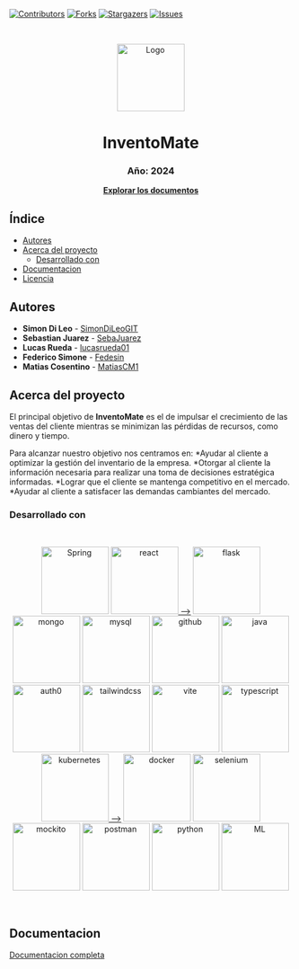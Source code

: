 [![Contributors][contributors-shield]][contributors-url]
[![Forks][forks-shield]][forks-url]
[![Stargazers][stars-shield]][stars-url]
[![Issues][issues-shield]][issues-url]

<!-- PROJECT LOGO -->
<br />
  <p align="center">
    <a href="https://github.com/"><img src="https://github.com/SimonDiLeoGIT/inventomate/assets/162532272/42fbfa3e-2324-44c4-ac95-dae555fc8a7a" alt="Logo" width="120" height="120"></a>
    <h1 align="center">InventoMate</h1>
    <h3 align="center">Año: 2024</h3>
    <p align="center"><a href="https://github.com/SimonDiLeoGIT/inventomate.git"><strong>Explorar los documentos</strong></a></p>
  </p>



<!-- INDICE -->
## Índice

* [Autores](#autores)
* [Acerca del proyecto](#acerca-del-proyecto)
  * [Desarrollado con](#desarrollado-con)
* [Documentacion](#documentacion)
* [Licencia](#licencia)


<!-- AUTORES -->
## Autores
* **Simon Di Leo** - [SimonDiLeoGIT](https://github.com/SimonDiLeoGIT)
* **Sebastian Juarez** - [SebaJuarez](https://github.com/SebaJuarez)
* **Lucas Rueda** - [lucasrueda01](https://github.com/lucasrueda01)
* **Federico Simone** - [Fedesin](https://github.com/Fedesin)
* **Matias Cosentino** - [MatiasCM1](https://github.com/MatiasCM1)


<!-- ACERCA DEL PROYECTO -->
## Acerca del proyecto

El principal objetivo de **InventoMate** es el de impulsar el crecimiento de las ventas del cliente mientras se minimizan las pérdidas de recursos, como dinero y tiempo. 

Para alcanzar nuestro objetivo nos centramos en:
*Ayudar al cliente a optimizar la gestión del inventario de la empresa.
*Otorgar al cliente la información necesaria para realizar una toma de decisiones estratégica informadas.
*Lograr que el cliente se mantenga competitivo en el mercado.
*Ayudar al cliente a satisfacer las demandas cambiantes del mercado.
<br />



### Desarrollado con

<br />
<p align="center">
  <a href="https://spring.io/"><img src="https://github.com/SimonDiLeoGIT/inventomate/assets/162532272/242573da-5595-47ec-8f0f-c35ca627a1c9" alt="Spring" alt="Spring" width=120></img></a>
  <a href="https://react.dev/"><img src="https://github.com/SimonDiLeoGIT/inventomate/assets/162532272/0890ddfa-4508-4c41-adf3-3bde30481724" alt="react" alt="react" width=120></img> --></a>
  <a href="https://flask.palletsprojects.com/en/3.0.x/"><img src="https://github.com/SimonDiLeoGIT/inventomate/assets/162532272/813d73e5-8d04-47e9-91fc-a3f4120c545c" alt="flask" alt="flask" width=120></img></a>
  <a href="https://www.mongodb.com/"><img src="https://github.com/SimonDiLeoGIT/inventomate/assets/162532272/03377808-9654-4438-9f94-f8ac2e17d431" alt="mongo" alt="mongo" width=120></img></a>
  <a href="https://www.mysql.com/"><img src="https://github.com/SimonDiLeoGIT/inventomate/assets/162532272/7404eeb1-a125-4e8c-bd2a-58879bae8715" alt="mysql" alt="mysql" width=120></img></a>
  <a href="https://github.com/"><img src="https://github.com/SimonDiLeoGIT/inventomate/assets/162532272/b4b6769f-ef4a-4952-bff1-8901535b3316" alt="github" alt="github" width=120></img></a>
  <a href="https://www.java.com/es/"><img src="https://github.com/SimonDiLeoGIT/inventomate/assets/162532272/31d2afe6-169c-47ad-a3f6-a333eb074653" alt="java" alt="java" width=120></img></a>
  <a href="https://auth0.com/"><img src="https://github.com/SimonDiLeoGIT/inventomate/assets/162532272/b0d53b03-181e-45d6-bd98-fdfe1984c4cb" alt="auth0" alt="auth0" width=120></img></a>
  <a href="https://tailwindcss.com/"><img src="https://github.com/SimonDiLeoGIT/inventomate/assets/162532272/c5dee148-e972-4312-bb58-7c29a78ad144" alt="tailwindcss" alt="tailwindcss" width=120></img></a>
  <a href="https://vitejs.dev/"><img src="https://github.com/SimonDiLeoGIT/inventomate/assets/162532272/27f4ed6a-86cd-4338-884c-736f4cd06e71" alt="vite" alt="vite" width=120></img></a>
  <a href="https://www.typescriptlang.org/"><img src="https://github.com/SimonDiLeoGIT/inventomate/assets/162532272/d16406c4-2518-48c8-b553-ef100e76f423" alt="typescript" alt="typescript" width=120></img></a>
  <a href="https://kubernetes.io/es/"><img src="https://github.com/SimonDiLeoGIT/inventomate/assets/162532272/51e4b7ec-9f75-4ab2-a69a-67fb7ba927c6" alt="kubernetes" alt="kubernetes" width=120></img> --></a>
  <a href="https://www.docker.com/"><img src="https://github.com/SimonDiLeoGIT/inventomate/assets/162532272/0c85347e-e8bf-44a9-b2b6-954d068308cd" alt="docker" alt="docker" width=120></img></a>
  <a href="https://www.selenium.dev/"><img src="https://github.com/SimonDiLeoGIT/inventomate/assets/162532272/35f625ac-b9b9-41fe-8303-8ead63146d96" alt="selenium" alt="selenium" width=120></img></a>
  <a href="https://site.mockito.org/"><img src="https://github.com/SimonDiLeoGIT/inventomate/assets/162532272/0d249136-7d8c-462d-b672-207f1c9b3fcd" alt="mockito" alt="mockito" width=120></img></a>
  <a href="https://www.postman.com/"><img src="https://github.com/SimonDiLeoGIT/inventomate/assets/162532272/a298f11e-058c-4d39-8439-83a25e377fab" alt="postman" alt="postman" width=120></img></a>
  <a href="https://www.python.org/"><img src="https://github.com/SimonDiLeoGIT/inventomate/assets/162532272/94c320ad-1e96-416d-818e-82ddd28a1d06" alt="python" alt="python" width=120></img></a>
  <a href="https://developers.mercadolibre.com.ar/"><img src="https://github.com/SimonDiLeoGIT/inventomate/assets/162532272/41d23256-296c-43cd-a230-e7440957d504" alt="ML" alt="ML" width=120></img></a>
</p>
<br />

<!-- NO VA ENTONCES??????????

<!-- GETTING STARTED FALTAAAAAAAAAAAAAAAAAAAAAAAAAAAAAAAAAA 
## Demo en vivo

Es posible probar la aplicacion en vivo desde [aquí][demo-url]


<!-- INSTALACION 
### Instalacion desde el codigo fuente

1. Get a free API Key at [https://example.com](https://example.com)
2. Clone the repo
   ```sh
   git clone https://github.com/github_username/repo_name.git
   ```
3. Install NPM packages
   ```sh
   npm install
   ```
4. Enter your API in `config.js`
   ```js
   const API_KEY = 'ENTER YOUR API';
   ```

<p align="right">(<a href="#readme-top">back to top</a>)</p>

-->



<!-- DOCUMENTACION -->
## Documentacion

[Documentacion completa](https://github.com/user-attachments/files/15845172/InventoMat-Especificacion.General.de.Requerimientos-140624-235346.pdf)






<!-- MARKDOWN LINKS -->

[contributors-shield]: https://img.shields.io/github/contributors/SimonDiLeoGIT/inventomate.svg?style=flat-square
[contributors-url]: https://github.com/SimonDiLeoGIT/inventomate/graphs/contributors
[forks-shield]: https://img.shields.io/github/forks/SimonDiLeoGIT/inventomate.svg?style=flat-square
[forks-url]: https://github.com/SimonDiLeoGIT/inventomate/network/members
[stars-shield]: https://img.shields.io/github/stars/SimonDiLeoGIT/inventomate.svg?style=flat-square
[stars-url]: https://github.com/SimonDiLeoGIT/inventomate/stargazers
[issues-shield]: https://img.shields.io/github/issues/SimonDiLeoGIT/inventomate.svg?style=flat-square
[issues-url]: https://github.com/SimonDiLeoGIT/inventomate/issues
